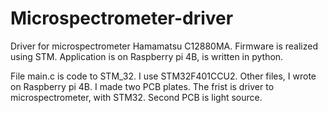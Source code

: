 # Microspectrometer-driver
Driver for microspectrometer Hamamatsu C12880MA.  Firmware is realized using STM. Application is on Raspberry pi 4B, is written  in python.

File main.c is code to STM_32. I use STM32F401CCU2. Other files, I wrote on Raspberry pi 4B. I made two PCB plates. The frist is driver to microspectrometer, with STM32. Second PCB is light source.
